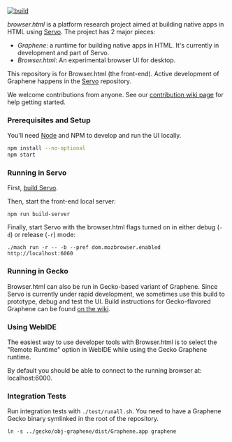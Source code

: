 [![build](https://travis-ci.org/mozilla/browser.html.svg?branch=master)](https://travis-ci.org/mozilla/browser.html)

*browser.html* is a platform research project aimed at building native apps in HTML using [Servo](https://github.com/servo/servo). The project has 2 major pieces:

- _Graphene_: a runtime for building native apps in HTML. It's currently in development and part of Servo.
- _Browser.html_: An experimental browser UI for desktop.

This repository is for Browser.html (the front-end). Active development of Graphene happens in the [Servo](https://github.com/servo/servo) repository.

We welcome contributions from anyone. See our [contribution wiki page](https://github.com/mozilla/browser.html/wiki/Contributing) for help getting started.


### Prerequisites and Setup

You'll need [Node](https://nodejs.org/) and NPM to develop and run the UI locally.

```sh
npm install --no-optional
npm start
```


### Running in Servo

First, [build Servo](https://github.com/servo/servo#prerequisites).

Then, start the front-end local server:

    npm run build-server

Finally, start Servo with the browser.html flags turned on in either debug (`-d`) or release (`-r`) mode:

    ./mach run -r -- -b --pref dom.mozbrowser.enabled http://localhost:6060


### Running in Gecko

Browser.html can also be run in Gecko-based variant of Graphene. Since Servo is currently under rapid development, we sometimes use this build to prototype, debug and test the UI. Build instructions for Gecko-flavored Graphene can be found [on the wiki](https://github.com/mozilla/browser.html/wiki/Building-Graphene-%28Gecko-flavor%29).


### Using WebIDE

The easiest way to use developer tools with Browser.html is to select the "Remote Runtime" option in WebIDE while using the Gecko Graphene runtime.

By default you should be able to connect to the running browser at: localhost:6000.


### Integration Tests

Run integration tests with `./test/runall.sh`. You need to have a Graphene Gecko binary symlinked in the root of the repository.

```
ln -s ../gecko/obj-graphene/dist/Graphene.app graphene
```

